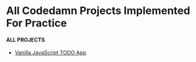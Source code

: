 # All Codedamn Projects Implemented For Practice

#### ALL PROJECTS
- [Vanilla JavaScript TODO App](https://codedamn-projects-todo-app.netlify.app/)
